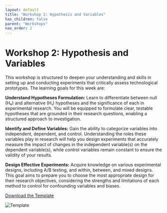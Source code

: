 ```yaml
---
layout: default
title: "Workshop 2: Hypothesis and Variables"
has_children: false
parent: "Workshops"
nav_order: 2
---
```


# Workshop 2: Hypothesis and Variables

This workshop is structured to deepen your understanding and skills in setting up and conducting experiments that critically assess technological prototypes. The learning goals for this week are:

**Understand Hypotheses Formulation:** Learn to differentiate between null (H₀) and alternative (H₁) hypotheses and the significance of each in experimental research. You will be equipped to formulate clear, testable hypotheses that are grounded in their research questions, enabling a structured approach to investigation.

**Identify and Define Variables:** Gain the ability to categorize variables into independent, dependent, and control. Understanding the roles these variables play in research will help you design experiments that accurately measure the impact of changes in the independent variable(s) on the dependent variable(s), while control variables remain constant to ensure the validity of your results.

**Design Effective Experiments:** Acquire knowledge on various experimental designs, including A/B testing, and within, between, and mixed designs. This goal aims to prepare you to choose the most appropriate design for their research objectives, considering the strengths and limitations of each method to control for confounding variables and biases.

[Download the Template]({{site.baseurl}}/assets/workshops/da-ws-week2.png)

![Template]({{site.baseurl}}/assets/workshops/da-ws-week2.png)
